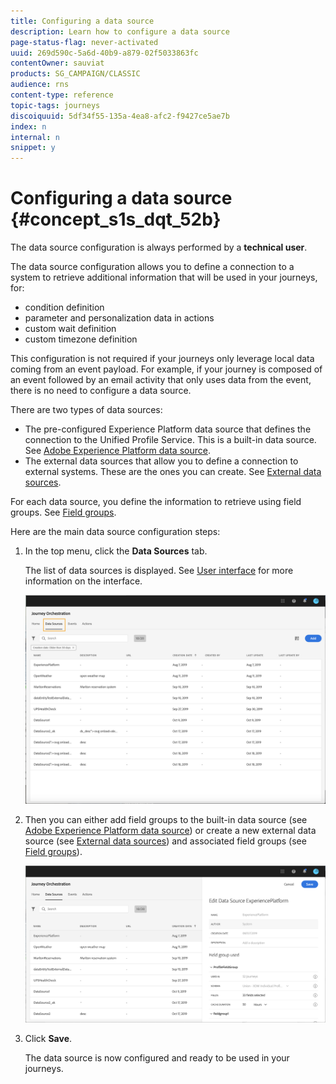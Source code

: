 ```yaml
---
title: Configuring a data source 
description: Learn how to configure a data source 
page-status-flag: never-activated
uuid: 269d590c-5a6d-40b9-a879-02f5033863fc
contentOwner: sauviat
products: SG_CAMPAIGN/CLASSIC
audience: rns
content-type: reference
topic-tags: journeys
discoiquuid: 5df34f55-135a-4ea8-afc2-f9427ce5ae7b
index: n
internal: n
snippet: y
---
```


# Configuring a data source {#concept_s1s_dqt_52b}

The data source configuration is always performed by a **technical user**.

The data source configuration allows you to define a connection to a system to retrieve additional information that will be used in your journeys, for:

* condition definition
* parameter and personalization data in actions
* custom wait definition
* custom timezone definition

This configuration is not required if your journeys only leverage local data coming from an event payload. For example, if your journey is composed of an event followed by an email activity that only uses data from the event, there is no need to configure a data source.

There are two types of data sources:

* The pre-configured Experience Platform data source that defines the connection to the Unified Profile Service. This is a built-in data source. See [Adobe Experience Platform data source](../datasource/dsplatform.md).
* The external data sources that allow you to define a connection to external systems. These are the ones you can create. See [External data sources](../datasource/dsexternal.md).

For each data source, you define the information to retrieve using field groups. See [Field groups](../datasource/dsfield.md).

Here are the main data source configuration steps:

1. In the top menu, click the **Data Sources** tab. 

    The list of data sources is displayed. See [User interface](../about/aboutinterface.md) for more information on the interface.

    ![](../assets/journey18.png)

1. Then you can either add field groups to the built-in data source (see [Adobe Experience Platform data source](../datasource/dsplatform.md#concept_zrb_nqt_52b)) or create a new external data source (see [External data sources](../datasource/dsexternal.md)) and associated field groups (see [Field groups](../datasource/dsfield.md)).

    ![](../assets/journey23.png)

1. Click **Save**. 

    The data source is now configured and ready to be used in your journeys.
